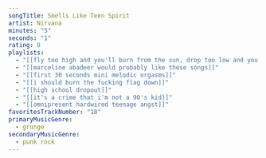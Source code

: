 ```yaml
---
songTitle: Smells Like Teen Spirit
artist: Nirvana
minutes: "5"
seconds: "1"
rating: 8
playlists:
  - "[[fly too high and you'll burn from the sun, drop too low and you'll drown in the ocean]]"
  - "[[marceline abadeer would probably like these songs]]"
  - "[[first 30 seconds mini melodic orgasms]]"
  - "[[i should burn the fucking flag down]]"
  - "[[high school dropout]]"
  - "[[it's a crime that i'm not a 90's kid]]"
  - "[[omnipresent hardwired teenage angst]]"
favoritesTrackNumber: "18"
primaryMusicGenre:
  - grunge
secondaryMusicGenre:
  - punk rock
---
```


